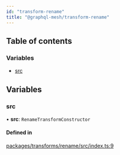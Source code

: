 ```yaml
---
id: "transform-rename"
title: "@graphql-mesh/transform-rename"
---
```


## Table of contents

### Variables

- [src](transforms_rename_src#src)

## Variables

### src

• **src**: `RenameTransformConstructor`

#### Defined in

[packages/transforms/rename/src/index.ts:9](https://github.com/Urigo/graphql-mesh/blob/master/packages/transforms/rename/src/index.ts#L9)
